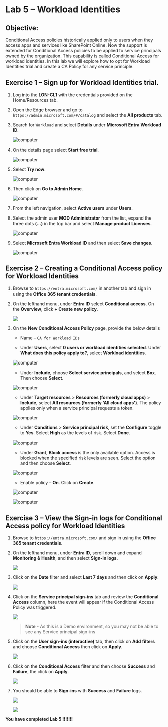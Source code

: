 # Lab 5 – Workload Identities

## Objective:

Conditional Access policies historically applied only to users when they
access apps and services like SharePoint Online. Now the support is
extended for Conditional Access policies to be applied to service
principals owned by the organization. This capability is called
Conditional Access for workload identities. In this lab we will explore
how to opt for Workload Identities trial and create a CA Policy for any
service principle.

## Exercise 1 – Sign up for Workload Identities trial.

1. Log into the **LON-CL1** with the credentials provided on the Home/Resources tab.

2. Open the Edge browser and go to
    `https://admin.microsoft.com/#/catalog` and select the **All products** tab.

2.  Search for `Workload` and select **Details** under
    **Microsoft Entra Workload ID**.

    ![computer ](./media/image1.png)

3.  On the details page select **Start free trial**.

    ![computer ](./media/image2.png)

4.  Select **Try now**.

    ![computer ](./media/image3.png)

5.  Then click on **Go to Admin Home**.

    ![computer ](./media/image4.png)

6.  From the left navigation, select **Active users** under **Users**.

6. Select the admin user **MOD Administrator** from the list, expand
    the three dots **(…)** in the top bar and select **Manage product
    Licenses**.

    ![computer ](./media/image5.png)

7.  Select **Microsoft Entra Workload ID** and then select **Save
    changes**.

    ![computer ](./media/image6.png)


## Exercise 2 – Creating a Conditional Access policy for Workload Identities

1.  Browse to `https://entra.microsoft.com/` in another tab and sign in using
    the **Office 365 tenant credentials**.

2.  On the lefthand menu, under **Entra ID** select **Conditional access**. On the **Overview**,
    click **+ Create new policy**.

    ![](./media/image7.png)

1.  On the **New Conditional Access Policy** page, provide the below
    details

    - Name – `CA for Workload IDs`

    - Under **Users**, select **0 users or workload identities
      selected**. Under **What does this policy apply to?**, select
      **Workload identities**.

    ![computer ](./media/image8.png)

    - Under **Include**, choose **Select service principals**, and select
    **Box**. Then choose **Select**.

    ![computer ](./media/image9.png)

    - Under **Target resources** > **Resources (formerly cloud apps)** > **Include**, select
    **All resources (formerly 'All cloud apps')**. The policy applies only when a service principal
    requests a token.

    ![computer ](./media/image10.png)

    - Under **Conditions** \> **Service principal risk**, set the
    **Configure** toggle to **Yes**. Select **High** as the levels of
    risk. Select **Done**.

    ![computer ](./media/image11.png)

    - Under **Grant**, **Block access** is the only available option. Access
    is blocked when the specified risk levels are seen. Select the option
    and then choose **Select**.

    ![computer ](./media/image12.png)

    - Enable policy – **On**. Click on **Create**.

    ![computer ](./media/image13.png)

    ![computer ](./media/image14.png)


## Exercise 3 – View the Sign-in logs for Conditional Access policy for Workload Identities

1.  Browse to `https://entra.microsoft.com/` and sign in using
    the **Office 365 tenant credentials**.

2.  On the lefthand menu, under **Entra ID**, scroll down and expand **Monitoring & Health**, and then
    select **Sign-in logs.**

    ![](./media/image16.png)

4.  Click on the **Date** filter and select **Last 7 days** and then
    click on **Apply**.

    ![](./media/image17.png)

5.  Click on the **Service principal sign-ins** tab and review the
    **Conditional Access** column, here the event will appear if the
    Conditional Access Policy was triggered.

    ![](./media/image18.png)

    > **Note** - As this is a Demo environment, so you may not be able to see any Service principal sign-ins


6.  Click on the **User sign-ins (interactive)** tab, then click on
    **Add** **filters** and choose **Conditional Access** then click on
    **Apply**.

    ![](./media/image19.png)

7.  Click on the **Conditional Access** filter and then choose
    **Success** and **Failure**, the click on **Apply**.

    ![](./media/image20.png)

8.  You should be able to **Sign-ins** with **Success** and **Failure**
    logs.

    ![](./media/image21.png)
    
    ![](./media/image22.png)
    
 
**You have completed Lab 5 !!!!!!!**
